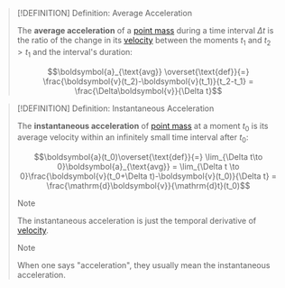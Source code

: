 >[!DEFINITION] Definition: Average Acceleration
>
>The **average acceleration** of a [point mass](../Point%20Mass.md) during a time interval $\Delta t$ is the ratio of the change in its [velocity](Velocity.md) between the moments $t_1$ and $t_2 \gt t_1$ and the interval's duration:
>
>$$\boldsymbol{a}_{\text{avg}} \overset{\text{def}}{=} \frac{\boldsymbol{v}(t_2)-\boldsymbol{v}(t_1)}{t_2-t_1} = \frac{\Delta\boldsymbol{v}}{\Delta t}$$
>

>[!DEFINITION] Definition: Instantaneous Acceleration
>
>The **instantaneous acceleration** of [point mass](../Point%20Mass.md) at a moment $t_0$ is its average velocity within an infinitely small time interval after $t_0$:
>
>$$\boldsymbol{a}(t_0)\overset{\text{def}}{=} \lim_{\Delta t\to 0}\boldsymbol{a}_{\text{avg}} = \lim_{\Delta t \to 0}\frac{\boldsymbol{v}(t_0+\Delta t)-\boldsymbol{v}(t_0)}{\Delta t} = \frac{\mathrm{d}\boldsymbol{v}}{\mathrm{d}t}(t_0)$$
>
>>[!NOTE]
>>
>>The instantaneous acceleration is just the temporal derivative of [velocity](Velocity.md).
>>
>
>>[!NOTE]
>>
>>When one says "acceleration", they usually mean the instantaneous acceleration.
>>